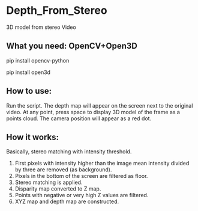 # Depth_From_Stereo
3D model from stereo Video

## What you need: OpenCV+Open3D

pip install opencv-python

pip install open3d

## How to use:
Run the script. The depth map will appear on the screen next to the original video.
At any point, press space to display 3D model of the frame as a points cloud.
The camera position will appear as a red dot.

## How it works:
Basically, stereo matching with intensity threshold.
1) First pixels with intensity higher than the image mean intensity divided by three are removed (as background).
2) Pixels in the bottom of the screen are filtered as floor.
3) Stereo matching is applied.
4) Disparity map converted to Z map.
5) Points with negative or very high Z values are filtered.
6) XYZ map and depth map are constructed.
